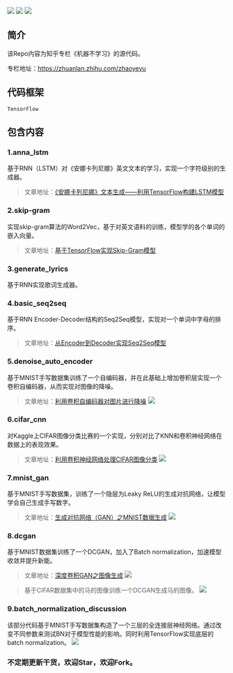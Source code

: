 ![](https://img.shields.io/badge/liscense-by%20NelsonZhao-brightgreen.svg)    ![](https://img.shields.io/badge/health-100%25-brightgreen.svg)    ![](https://img.shields.io/badge/programming%20language-Python-orange.svg)


## 简介

该Repo内容为知乎专栏《机器不学习》的源代码。

专栏地址：<https://zhuanlan.zhihu.com/zhaoyeyu>

## 代码框架
```TensorFlow```

## 包含内容

### 1.anna_lstm
基于RNN（LSTM）对《安娜卡列尼娜》英文文本的学习，实现一个字符级别的生成器。 
> 文章地址：[《安娜卡列尼娜》文本生成——利用TensorFlow构建LSTM模型
](https://zhuanlan.zhihu.com/p/27087310)


### 2.skip-gram
实现skip-gram算法的Word2Vec，基于对英文语料的训练，模型学的各个单词的嵌入向量。
> 文章地址：[基于TensorFlow实现Skip-Gram模型](https://zhuanlan.zhihu.com/p/27296712)


### 3.generate_lyrics
基于RNN实现歌词生成器。


### 4.basic_seq2seq
基于RNN Encoder-Decoder结构的Seq2Seq模型，实现对一个单词中字母的排序。
> 文章地址：[从Encoder到Decoder实现Seq2Seq模型](https://zhuanlan.zhihu.com/p/27608348)


### 5.denoise\_auto\_encoder
基于MNIST手写数据集训练了一个自编码器，并在此基础上增加卷积层实现一个卷积自编码器，从而实现对图像的降噪。
> 文章地址：[利用卷积自编码器对图片进行降噪](https://zhuanlan.zhihu.com/p/27902193)
![](https://raw.githubusercontent.com/NELSONZHAO/zhihu/master/denoise_auto_encoder/dae_example.png)

### 6.cifar_cnn
对Kaggle上CIFAR图像分类比赛的一个实现，分别对比了KNN和卷积神经网络在数据上的表现效果。
> 文章地址：[利用卷积神经网络处理CIFAR图像分类](https://zhuanlan.zhihu.com/p/28035475)
![](https://raw.githubusercontent.com/NELSONZHAO/zhihu/master/cifar_cnn/example_pic.png)


### 7.mnist_gan
基于MNIST手写数据集，训练了一个隐层为Leaky ReLU的生成对抗网络，让模型学会自己生成手写数字。
> 文章地址：[生成对抗网络（GAN）之MNIST数据生成](https://zhuanlan.zhihu.com/p/28057434)
![](https://raw.githubusercontent.com/NELSONZHAO/zhihu/master/mnist_gan/gan_examples.png)

### 8.dcgan
基于MNIST数据集训练了一个DCGAN，加入了Batch normalization，加速模型收敛并提升新能。
> 文章地址：[深度卷积GAN之图像生成](https://zhuanlan.zhihu.com/p/28329335)
![](https://raw.githubusercontent.com/NELSONZHAO/zhihu/master/dcgan/mnist_dcgan_pic.png)

> 基于CIFAR数据集中的马的图像训练一个DCGAN生成马的图像。
![](https://raw.githubusercontent.com/NELSONZHAO/zhihu/master/dcgan/cifar_dcgan_pic.png)

### 9.batch\_normalization\_discussion
该部分代码基于MNIST手写数据集构造了一个三层的全连接层神经网络。通过改变不同参数来测试BN对于模型性能的影响。同时利用TensorFlow实现底层的batch normalization。
![](https://raw.githubusercontent.com/NELSONZHAO/zhihu/master/batch_normalization_discussion/bn_example.png)


### 不定期更新干货，欢迎Star，欢迎Fork。
